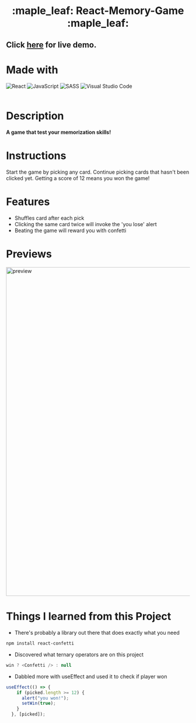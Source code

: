 

<h1 align="center">:maple_leaf: React-Memory-Game :maple_leaf:</h1>  


<h2> <h2>

Click [here](https://kkapkane.github.io/react-memory-game) for live demo.
# Made with

![React](https://img.shields.io/badge/react-%2320232a.svg?style=for-the-badge&logo=react&logoColor=%2361DAFB)
![JavaScript](https://img.shields.io/badge/javascript-%23323330.svg?style=for-the-badge&logo=javascript&logoColor=%23F7DF1E)
![SASS](https://img.shields.io/badge/SASS-hotpink.svg?style=for-the-badge&logo=SASS&logoColor=white)
![Visual Studio Code](https://img.shields.io/badge/Visual%20Studio%20Code-0078d7.svg?style=for-the-badge&logo=visual-studio-code&logoColor=white)
<br>
<br>



# Description

<h4> A game that test your memorization skills! </h4>

<h2> </h2>

# Instructions
<p>Start the game by picking any card. Continue picking cards that hasn't been clicked yet. Getting a score of 12 means you won the game!</p>


# Features
- Shuffles card after each pick
- Clicking the same card twice will invoke the 'you lose' alert
- Beating the game will reward you with confetti



# Previews



<img src="https://s9.gifyu.com/images/memoryGame.png" alt="preview" width="900">



# Things I learned from this Project

* There's probably a library out there that does exactly what you need
```bash
npm install react-confetti
```
* Discovered what ternary operators are on this project
```js
win ? <Confetti /> : null
```
* Dabbled more with useEffect and used it to check if player won
```js
useEffect(() => {
    if (picked.length >= 12) {
      alert("you won!");
      setWin(true);
    }
  }, [picked]);
```